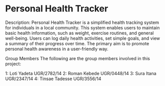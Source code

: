
# Personal Health Tracker
Description:
Personal Health Tracker is a simplified health tracking system for individuals in a local community. This system enables users to maintain basic health information, such as weight, exercise routines, and general well-being. Users can log daily health activities, set simple goals, and view a summary of their progress over time. The primary aim is to promote personal health awareness in a user-friendly way.

Group Members
The following are the group members involved in this project:

1: Loti Yadeta     UGR/2782/14
2: Roman Kebede    UGR/0448/14
3: Sura Itana      UGR/2347/14
4: Tinsae Tadesse  UGR/3556/14

